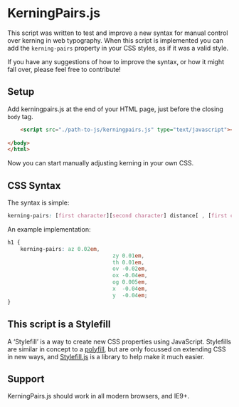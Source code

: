 KerningPairs.js
===============

This script was written to test and improve a new syntax for manual control over kerning in web typography. When this script is implemented you can add the `kerning-pairs` property in your CSS styles, as if it was a valid style.

If you have any suggestions of how to improve the syntax, or how it might fall over, please feel free to contribute!

## Setup

Add kerningpairs.js at the end of your HTML page, just before the closing `body` tag.

```HTML
	<script src="./path-to-js/kerningpairs.js" type="text/javascript"></script>
		
</body>
</html>
```

Now you can start manually adjusting kerning in your own CSS.

## CSS Syntax

The syntax is simple:

```CSS
kerning-pairs: [first character][second character] distance[ , [first character][second character] distance]* ;
```

An example implementation:

```CSS
h1 {
	kerning-pairs: az 0.02em,
								 zy 0.01em,
								 th 0.01em,
								 ov -0.02em,
								 ox -0.04em,
								 og 0.005em,
								 x  -0.04em,
								 y  -0.04em;
}
```

## This script is a Stylefill

A ‘Stylefill’ is a way to create new CSS properties using JavaScript. Stylefills are similar in concept to a [polyfill](http://remysharp.com/2010/10/08/what-is-a-polyfill/), but are only focussed on extending CSS in new ways, and [Stylefill.js](https://github.com/nathanford/stylefill/) is a library to help make it much easier.

## Support

KerningPairs.js should work in all modern browsers, and IE9+.